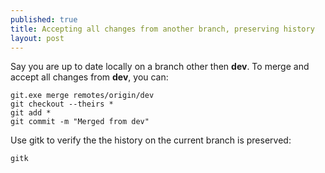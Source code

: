 ```yaml
---
published: true
title: Accepting all changes from another branch, preserving history
layout: post
---
```



Say you are up to date locally on a branch other then **dev**. To merge and accept all changes from **dev**, you can:

    git.exe merge remotes/origin/dev
    git checkout --theirs *
    git add *
    git commit -m "Merged from dev"

Use gitk to verify the the history on the current branch is preserved:

    gitk

